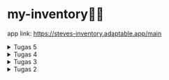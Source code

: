 # my-inventory🌻🌼
app link: https://steves-inventory.adaptable.app/main

<details>
<summary>Tugas 5</summary>

#### Desain Web menggunakan HTML, CSS dan Framework CSS
**Manfaat dari setiap element selector dan kapan waktu yang tepat untuk menggunakannya**  
*   Element Selector: digunakan untuk mengubah style semua elemen yang memiliki tag HTML yang sama.
    ```ruby
    p {
  
    }
    ```
*   ID Selector: digunakan untuk mengubah style elemen HTML yang memiliki ID unik yang sesuai
    ```ruby
    #header{
    ...
    }
    ```
*   Class Selector: digunakan untuk mengubah style semua elemen yang memiliki class yang sama. Biasanya digunakan untuk elemen HTML yang mempunyai beberapa style yang sama.
    ```ruby
    .card-header{
    ...
    }
    ```

**Jelaskan HTML5 Tag**   
Banyak sekali Tag HTML, dan berikut adalah beberapa Tag HTML yang saya ketahui:
*   `<p>` digunakan untuk membuat paragraf teks.
*   `<br>` digunakan untuk membuat pemisah baris (line break) dalam teks.
*   `<ul>` digunakan untuk membuat list yang  tak terurut (unordered list).
*   `<ol>` digunakan untuk membuat list yang terurut (ordered list). 
*   `<li>` digunakan dalam elemen `<ul>` dan `<ol>` untuk menandakan setiap item dalam daftar. 
*   `<div>` digunakan untuk membuat kontainer yang biasanya digunakan untuk mengelompokkan elemen HTML lainnya.
*   `<header>` digunakan untuk menunjukkan head dari sebuah halaman, biasanya berisi seperti judu, navbar, dll.

**Jelaskan perbedaan antara margin dan padding.**    
Bisa dilihat dari gambar diatas, padding adalah ruang di dalam elemen, yaitu jarak antara isi di dalam elemen dengan batas elemen itu sendiri. Padding memengaruhi elemen dengan cara memberikan ruang tambahan di dalam elemen tersebut. Sedangkan margin adalah ruang di luar elemen, yang berarti itu adalah jarak antara elemen  dengan elemen-elemen lain di sekitarnya. Margin memengaruhi elemen dengan cara membuat jarak antara elemen dan elemen-elemen lain yang ada di sekitarnya.  

**Jelaskan perbedaan antara framework CSS Tailwind dan Bootstrap. Kapan sebaiknya kita menggunakan Bootstrap daripada Tailwind, dan sebaliknya?**    
Tailwind CSS adalah kerangka kerja CSS membangun tampilan dengan menggabungkan kelas-kelas utilitas yang telah didefinisikan sebelumnya. Ini memungkinkan tingkat kustomisasi yang tinggi dan ukuran file CSS yang lebih kecil karena hanya memuat kelas-kelas utilitas yang telah didefinisikan sebelumnya. Selain itu, Tailwind CSS memiliki memberikan fleksibilitas dan adaptabilitas tinggi terhadap proyek. Sedangkan Bootstrap, adalah kerangka kerja CSS "component based" yang menyediakan sejumlah besar komponen UI siap pakai, tetapi mungkin memerlukan lebih banyak penyesuaian. Oleh karena itu, Bootstrap memiliki file CSS yang lebih besar dibandingkan dengan Tailwind CSS karena termasuk banyak komponen yang telah didefinisikan. Bootstrap sering kali menghasilkan tampilan yang lebih konsisten di seluruh proyek karena menggunakan komponen yang telah didefinisikan.

Bootstrap cocok ketika kita membutuhkan website dengan solusi yang simple dengan komponen yang telah dibuatkan sebelumnya dan konsistensi tampilan yang kuat. Di sisi lain, Tailwind cocok ketika kita menginginkan kustomisasi yang tinggi, mengutamakan ukuran file yang kecil, dan ingin memahami secara mendalam bagaimana tampilan dibangun.

**Jelaskan bagaimana cara kamu mengimplementasikan checklist di atas secara step-by-step**


</details>

<details>
<summary>Tugas 4</summary>

#### Implementasi Autentikasi, Session, dan Cookies pada Django
**Apa itu Django UserCreationForm, dan jelaskan apa kelebihan dan kekurangannya?**  
Django UserCreationForm adalah tool yang dapat membuat login pengguna dengan cara mengimpor authentication modul pada django. UserCreationForm ini digunakan untuk membuat user baru dalam sebuah aplikasi django dengan sebuah form. UserCreationForm juga merupakan sebuat template untuk membuat user yang memiliki tiga input, yaitu username, password1, dan password2 (yang digunakan untuk konfirmasi kata sandi). Didalamnya juga sudah terdapat authentikasi agar semua input yang diberikan oleh user adalah valid.  
Kelebihan:  
- Mudah digunakan  
- Efisiensi waktu  

Kekurangan:  
- Tampilan default yang kurang sesuai untuk pengguna  
- Terbatas untuk validasi yang kompleks

**Apa perbedaan antara autentikasi dan otorisasi dalam konteks Django, dan mengapa keduanya penting?**  
Autentikasi yaitu proses dimana Django memverifikasi seorang user adalah benar user dari aplikasi tersebut, sementara otorisasi yaitu proses dimana Django memberikan izin/menentukan izin apa yang bisa dilakukan oleh pengguna yang telah terautentikasi.  

Autentikasi dan otorisasi dalam Django sangat penting karena keduanya berperan dalam menjaga keamanan dan perlindungan data dalam aplikasi web. Dengan memadukan autentikasi dan otorisasi yang sesuai, kita dapat menjaga tingkat keamanan, mengendalikan hak akses, melindungi privasi pengguna, dan bahkan dapat mendeteksi pelaku jika terjadi suatu penyalahgunaan aplikasi.

**Apa itu cookies dalam konteks aplikasi web, dan bagaimana Django menggunakan cookies untuk mengelola data sesi pengguna?**  
Cookies adalah data yang berukuran kecil yang disimpan pada sisi klien/user. Cookies digunakan oleh aplikasi web untuk menyimpan informasi yang dapat diakses kembali saat pengguna melakukan request pada situs web yang sama.  

Pada Django, cookies biasanya digunakan untuk menyimpan Session ID yang dapat dianggap sebagai suatu token (barisan karakter) untuk mengenali session yang unik pada aplikasi web tertentu. Session ID ini kemudian dipetakan ke suatu database pada sisi web server. Kemudian, saat klien mengirimkan request, browser juga mengirimkan suatu session ID ke server. Server akan mencari data pada database berdasarkan session ID yang didapat, lalu mengembalikan data yang diminta.

**Apakah penggunaan cookies aman secara default dalam pengembangan web, atau apakah ada risiko potensial yang harus diwaspadai?**  
Secara default, cookies adalah mekanisme penyimpanan data yang relatif aman karena data cookies hanya dapat diakses oleh server yang mengatur cookie tersebut. Namun, terdapat juga risiko potensial cookies yang harus diwaspadai, yaitu ketika cookie mengandung informasi yang sensitif, seperti password, cookies yang tidak dienkripsi, dan juga pencurian cookies.  

**Jelaskan bagaimana cara kamu mengimplementasikan checklist di atas secara step-by-step.**
1.  Mengimplementasikan fungsi registrasi, login, dan logout untuk memungkinkan pengguna untuk mengakses aplikasi sebelumnya dengan lancar.  
    **Registrasi**
    *   Mengimport library `redirect`, `UserCreationForm`, dan `messages` pada `views.py`
    *   Membuat function `register` dengan form dari `UserCreationForm`
        ```ruby
        def register(request):
        form = UserCreationForm()

        if request.method == "POST":
            form = UserCreationForm(request.POST)
            if form.is_valid():
                form.save()
                messages.success(request, 'Your account has been successfully created!')
                return redirect('main:login')
        context = {'form':form}
        return render(request, 'register.html', context)
        ```
    *   Membuat tampilan html (`register.html`) pada direktori `templates` untuk menampilkan form untuk registrasi
    *   Pada `register.html` taruh form yang didapat dari `UserCreationForm`
        ` {{ form.as_table }}` dan menaruh button `Daftar` untuk mensubmit form.
    *   Menambahkan path url ke dalam `urls.py` dan memasukan function `register` yang telah diimport dari `views.py`  

    **Login**
    *   Mengimport function `authenticate` dan `login` dari `django.contrib.auth`
    *   Membuat function untuk login user 
        ```ruby
        def login_user(request):
        if request.method == 'POST':
            username = request.POST.get('username')
            password = request.POST.get('password')
            user = authenticate(request, username=username, password=password)
            if user is not None:
                login(request, user)
                response = HttpResponseRedirect(reverse("main:show_main")) 
                response.set_cookie('last_login', str(datetime.datetime.now()))
                return response
            else:
                messages.info(request, 'Sorry, incorrect username or password. Please try again.')
        context = {}
        return render(request, 'login.html', context)
        ```
    *   Membuat tampilan html (`register.html`) pada direktori `templates` untuk menampilkan halaman login
    *   Menambahkan path url ke dalam `urls.py` dan memasukan function `login_user` yang telah diimport dari `views.py`  

    **Logout**
    *   Mengimport function `logout` dari `django.contrib.auth`
    *   Membuat function untuk logout
        ```ruby
        def logout_user(request):
            logout(request)
            response = HttpResponseRedirect(reverse('main:login'))
            response.delete_cookie('last_login')
            return response
        ```
    *   Tambahkan button untuk logout pada `main.html` yang di-link menucu path `logout`
    *   Menambahkan path url ke dalam `urls.py` dan memasukan function `logout_user` yang telah diimport dari `views.py`  

    *   Agar pengguna yang masuk hanya pengguna yang sudah login, maka masukkan kode
        ```ruby
        @login_required(login_url='/login')
        ```
        pada barus sebelum fungsi `show_main` dibuat.

2. Membuat dua akun pengguna dengan masing-masing tiga dummy data menggunakan model yang telah dibuat pada aplikasi sebelumnya untuk setiap akun di lokal.  
    *   Membuat akun pengguna dengan cara klik `Register Now`
    *   Memasukan username dan password sesuai ketentuan
    *   Klik `Daftar`
    *   Login sesuai username dan password yang di daftarkan
    *   Klik `Add New Item` untuk menambah barang di Inventory
   ![messageImage_1695777866470](https://github.com/nadriha/my-inventory/assets/116888619/103e1d96-d66f-4699-a8f3-d583e0d5491f)
   ![messageImage_1695778156459](https://github.com/nadriha/my-inventory/assets/116888619/207eafaa-eb09-480a-ae43-2939de18a2ff)

3. Menghubungkan model Item dengan User.  
    *   Mengimport `User` pada `models.py`
    *   Menambahkan variable `User` dengan menggunakan `ForeignKey` agar setiap item dapat diasosiasikan dengan seotang user
        ```ruby
        class Item(models.Model):
            user = models.ForeignKey(User, on_delete=models.CASCADE)
        ```
    *   Ubah fungsi `create_item` pada `views.py` agar mempunyai attribut `user` dengan cara mengambil variable user pada request
        ```ruby
        item = form.save(commit=False)
        item.user = request.user
        item.save()
        ```
    *   Tambahkan filter pada variable items di fungsi `show_main` pada `main.html` agar item yang diambil pada variable `items` hanya item yang cocok dengan nama user.
        ```ruby
        def show_main(request):
        products = Item.objects.filter(user=request.user)
        ```  
    * Migrate agar perubahan pada model dapat teraplikasi.  

4. Menampilkan detail informasi pengguna yang sedang logged in seperti username dan menerapkan cookies seperti last login pada halaman utama aplikasi.  
    **Menampilkan detail informasi pengguna yang sedang logged in**
    *   Pada fungsi `show_main` bagian `context`, ambil username dari properti dari objek `request.user` dan masukan ke dalam variable `name`.
        ```ruby
        def show_main(request):
        products = Product.objects.filter(user=request.user)

        context = {
            'name': request.user.username,
        }
        ```
    **Cookies seperti last login pada halaman utama aplikasi**
    *   Pada fungsi `login_user` ketika user berhasil login, masukan waktu kapan user tersebut login dengan cara:
        ```ruby
        response.set_cookie('last_login', str(datetime.datetime.now()))
        ```
    *   Pada fungsi `show_main`, tambahkan variable `last_login` di dalam `context` yang mempunyai value
        ```ruby
        request.COOKIES['last_login']
        ```
        Kode tersebut mereturn variable `last_login` yang dibuat saat user login dan memasukkannya ke dalam variable `last_login`. 
    *   Agar variable `last_login` dapat muncul pada halaman utama aplikasi web, tambahkan kode 
        ```ruby
        <h5>Sesi terakhir login: {{ last_login }}</h5>
        ```` 
        pada `main.html`.

</details>

<details>
<summary>Tugas 3</summary>

#### Form dan Data Delivery

**Apa perbedaan antara form POST dan form GET dalam Django?**
Method GET dan POST digunakan untuk mengirim data dari client ke server dalam HTTP, tetapi perbedaan utama antara keduanya adalah bahwa method GET membawa parameter permintaan yang ditambahkan dalam string URLnya, sedangkan POST membawa parameter permintaan dalam body, yang membuatnya lebih aman dalam pengiriman data dari client ke server.  
contoh:  
GET = https://www.google.com/search?q=<b>whats+get+method</b>..  
POST = https://www.dummyweb.com/submit-form

**Apa perbedaan utama antara XML, JSON, dan HTML dalam konteks pengiriman data?**
* **XML**  
XML adalah markup language yang diguankan untuk menyimpan dan mengirimkan data. XML didefinisikan sebagai aturan untuk mengubah dokumen menjadi sebuah kode yang dapat dibaca oleh mesin dan juga manusia. XML memiliki fleksibilitas yang tinggi karena dapat digunakan untuk mendefinisikan tipe data yang bebas. XML menggunakan sintaks yang berbasis tag dengan elemen yang diapit oleh tanda kurung sudut (<>).  

* **JSON**  
Berbeda dari XML, JSON merupakan format file berbasis teks yang mudah dibaca oleh manusia yang umumnya digunakan dalam proses pertukaran data antara server dan client. JSON menggunakan sintaksis yang berbasis objek dengan pasangan nama-nilai yang diapit oleh kurung kurawal {} seperti dictionary pada python. JSON digunakan secara luas dalam pengembangan web untuk pertukaran data antara server dan klien.  

* **HTML**  
Sama seperti XML, HTML adalah markup language yang digunakan untuk membuat halaman website dan aplikasi web. HTML biasanya digunakan dalam pembuatan tampilan dan struktur halaman web dan memiliki aturan yang lebih terbatas dibandingkan dengan XML dan JSON. HTML menggunakan sintaksis yang mirip dengan XML, tetapi memiliki tujuan yang berbeda dan penamaan tipe data lebih terbatas.  

**Mengapa JSON sering digunakan dalam pertukaran data antara aplikasi web modern?**  
JSON sering digunakan dalam pertukaran data karena dapat mempermudah proses pertukaran data dan mengolah proses data pada web. JSON memiliki format teks yang ringan dan memiliki format data yang mudah diurai tanpa perlu menulis banyak kode dalam berbagai bahasa pemrograman yang berbeda. Hal ini menjadikan JSON sangat efisien dalam mentransfer dan menggunakan data tidak seperti pada XML.

**Jelaskan bagaimana cara kamu mengimplementasikan checklist di atas secara step-by-step**  
1.  Membuat input form untuk menambahkan objek model pada app sebelumnya.
    *   Membuat file `forms.py` untuk menyimpan forms code dengan mengimport `ModelForm`
    *   Menambahkan class `ItemForm` yang akan menerima input dari user dan ditambahkan ke model `Item`
    *   Membuat function `create_item` pada `views.py` untuk memproses hasil input yang user berikan. 
    *   Menambahkan path url `create_item` agar bisa menampilkan `create_item.html` dan menjalankan fungsi `create_item`
  
2. Menambahkan 5 fungsi views untuk melihat objek yang sudah ditambahkan dalam format HTML, XML, JSON, XML by ID, dan JSON by ID.
    *   Pada `views.py` dalam direktori `main`, import `HttpResponse` dan `Serializer` yang digunakan untuk mentranslate objek model menjadi format yang diinginkan dan ditampilkan pada web.
    *   Membuat function yang menerima input dari user, mengambil data dari model dan mengembalikan HTTP Response dengan data yang sudah diubah ke format yang diinginkan   

    ```ruby
        def show_xml(request):
    data = Item.objects.all()
    return HttpResponse(serializers.serialize("xml", data), content_type="application/xml")

    def show_json(request):
        data = Item.objects.all()
        return HttpResponse(serializers.serialize("json", data), content_type="application/json")
    ```
    *   Jika request membutuhkan `id`, masukkan parameter `id` yang dimuat pada variabel ke dalam fungsi, dan data akan difilter sesuai `id` yang dinput yang terdapat pada variable `pk` pada model.   

    ```ruby
    def show_xml_by_id(request, id):
        data = Item.objects.filter(pk=id)
        return HttpResponse(serializers.serialize("xml", data), content_type="application/xml")

    def show_json_by_id(request, id):
        data = Item.objects.filter(pk=id)
        return HttpResponse(serializers.serialize("json", data), content_type="application/json")
    ```

    *   Menampilkan isi form pada file `main.html` dengan menyisipkan code pada tag `{%block content %}`
    ```ruby
        {% for product in products %}
            <tr>
                <td>{{product.name}}</td>
                <td>{{product.price}}</td>
                <td>{{product.description}}</td>
                <td>{{product.date_added}}</td>
            </tr>
        {% endfor %}
    ```


3. Membuat routing URL untuk masing-masing views yang telah ditambahkan pada poin 2.
    *   Buat path dalam `urls.py` dalam direktori `main` untuk menampilkan respons dari function yang dibuat.  

    ```ruby
        path('xml/', show_xml, name='show_xml'), 
        path('json/', show_json, name='show_json'), 
    ```
    *   Pada request yang membutuhkan `id`, masukkan variable `id` yang akan dicari ke dalam endpoint tersebut.  

    ```ruby
        path('xml/<int:id>/', show_xml_by_id, name='show_xml_by_id'),
        path('json/<int:id>/', show_json_by_id, name='show_json_by_id'), 
    ```
**Postman**  
*<b>HTML</b>
![image](https://github.com/nadriha/my-inventory/assets/116888619/9586608a-434e-4582-9e6b-93f7dec75b56)
* <b>JSON</b>
![image](https://github.com/nadriha/my-inventory/assets/116888619/9dd8d41b-2fed-4c66-97db-54cc3fe7a16e)
* <b>XML</b>
![image](https://github.com/nadriha/my-inventory/assets/116888619/b2ebcc9d-524d-44c5-9636-bc6b1b9eb5f6)
* <b>JSON by ID</b>
![image](https://github.com/nadriha/my-inventory/assets/116888619/99bca72b-e2c2-4ede-8b23-867236d99ada)
* <b>XML by ID</b>
![image](https://github.com/nadriha/my-inventory/assets/116888619/f33b1c2d-4a90-4479-96cf-2e6908979cca)


</details>

<details>
<summary>Tugas 2</summary>

#### Implementasi Model-View-Template (MVT) pada Django
**Steps:**
1.  Membuat proyek Django baru  
    * Membuat  dierktori dengan nama aplikasi yang diinginkan dan membuat file   dependencies seperti file [requirements](/requirements.txt) yang berisi kumpulan modul/library framework yang diperlukan.  
    * Menjalankan virtual environtment dengan menjalankan perintah `env\Scripts\activate.bat`.  
    * Menginstal dependencies tersebut dengan menjalankan perintah `pip install -r requirements.txt`.  
    * Setelah menginstall dependencies tersebut, buat poyek Django dengan perintah `django-admin startproject my_inventory .`
2.  Membuat aplikasi dengan nama main pada proyek tersebut.  
    Menjalankan perintah `python manage.py startapp main`. Django akan membuat direktori [main](/main) yang merupakan sebuah direktori aplikasi untuk mengkonfigurasi fungsionalitas pada aplikasi tersebut. Pada direktori tersebut juga terdapat file-file seperti  `models.py`, `views.py`, `urls.py`, dsb.
3.  Melakukan routing pada proyek agar dapat menjalankan aplikasi main.
    Agar dapat menjalankan aplikasi main, dalam `settings.py` tedapat variable `INSTALLED_APPS` dan tambahkan `main` ke dalam isi list tersebut. Hal tersebut berfungsi untuk mengakses model, tampilan, fungsi, dll pada aplikasi `main`
4.  Membuat model pada aplikasi main dengan nama Item dan memiliki atribut.  
    *  File `models.py` dalam direktori main membuat model `Item` yang menerapkan `models.Model` yang merupakan kelas dasar untuk mendefinisikan model pada Django.
    * Pada class tersebut, tambahkan atribut-atribut seperti `name`, `amount`, dan `description`
    * Sertakan pula tipe data yang ssesuai seperti `CharField`, `IntegerField`, dan `TextField`.
    * Agar perubahan pada model dapat dideteksi dalam proyek, jalankan `python manage.py makemigrations` untuk mekciptakan perubahan model.
    * Jalankan perintah `python manage.py migrate` untuk mengimplementasikan perubahan model tersebut.
5.  Membuat sebuah fungsi pada views.py untuk dikembalikan ke dalam sebuah template HTML
    * Tambahkan kode `from django.shortcuts import render` pada file `views.py` dalam folder `main`. kode tersebut berguna untuk me-render tampilan HTML menggunakan data yang ada
    * Membuat fungsi `show_main` pada `views.py` yang menerima parameter `request`
    * Tambahkan variable berupa directory berisi data yang akan diteruskan ke tampilan HTML
    * Fungsi `show_main` tersebut mereturn fungsi render yang meneruskan 3 argumen, yaitu `request`, `main.html`(nama file html yang menjadi target untuk merender data tersebut), dan `context`.
6.  Membuat sebuah routing pada `urls.py` aplikasi main untuk memetakan fungsi yang telah dibuat pada `views.py`.
    * Membuat file `urls.py` dalam folder `main`
    * Mengimport `path` dari library `django.urls` dan fungsi `show_main` dari file views.py yang berada di main.
    * Tambahkan variable `urlpatterns` yang berbentuk list.
    * Tambahkan pola URL menggunakan fungsi `path` 
    * Pada parameter fungsi path,  masukan fungsi `show_main` yang sudah di import pada fungsi tersebut.
7.  Melakukan deployment ke Adaptable terhadap aplikasi yang sudah dibuat.
    * Sign in Adaptable menggunakan GitHub, dan sambungkan repository
    * Pilih repository yag akan dibuat menjadi web
    * Pilih `Python App Template` sebagai template deployment dan `PostgreSQL`sebagai tipe basis data yang akan digunakan.
    * Sesuaikan python yang digunakan pada perangkat
    * Tambahkan `Start Command` yang berisi dengan perintah `python manage.py migrate && gunicorn my_inventory.wsgi`
    * Ceklis `HTTP Listener on PORT`
    * Klik `Deploy App`

**Bagan yang berisi request client ke web aplikasi berbasis Django**
![bagan-django](https://github.com/nadriha/my-inventory/assets/116888619/caa929ae-6fe5-4845-a346-6f64004d2dc4)

Pada bagan tersebut dilihat bahwa request datang dari user yang ditangkap oleh `urls.py`. Kemudian oleh `urls.py` diteruskan ke `views.py` yang akan memproses request tersebut. `views.py` meminta `models.py` mengakses database untuk mengambil data dan akan dikembalikan lagi ke `models.py` dan diteruskan lagi ke `views.py`. Data yang sudah didapat dari `views.py` render oleh `template` dan diberikan lagi ke `views.py` untuk menjadi response kepada user.

**Mengapa kita menggunakan virtual environment? Apakah kita tetap dapat membuat aplikasi web berbasis Django tanpa menggunakan virtual environment?**  
Kita tetap dapat membuat aplikasi web berbasis Django tanpa menggunakan virtual environment, tetapi dianjurkan untuk menggunakan virtual environment karena dengan menggunakan virtual environment, kita membuat lingkungan yang terisolasi yang tidak saling terkait dan dapat diaktifkan atau dinonaktifkan sesuai kebutuhan. Hal tersebut bisa digunakan untuk mengelola dependencies proyek secara terpisah dan memungkinkan menggunakan versi Django dan Python yang berbeda.

**Jelaskan apakah itu MVC, MVT, MVVM dan perbedaan dari ketiganya.**
* **MVC(Model-View-Controller)**
Membagi kode aplikasi dibagi menjadi 3 komponen, yaitu untuk 
a. Model: Komponen untuk menyimpan data aplikasi, tidak ada kaitannya dengan tampilan aplikasi. Model berfungsi untuk komunikasi dengan database dan jaringan.  
b. View: Komoponen untuk membuat UI yang mengatur tampilan dari data yang diterima dari Model.  
c. Controller: Penghubung antara View dan Model. Mengandung logika dari aplikasi.
* **MVT (Model-View-Template)**
Sama seperti MVC, kode dibagi aplikasi dibagi menjadi 3 komponen, yaitu  
a. Model: Tempat untuk data seperti dalam MVC.  
b. View: Komponen untuk membuat tampilan, sama seperti dalam MVC.    
c. Template: Komponen untuk mengatur bagaimana data ditampilkan di tampilan.
Mirip dengan MVC tetapi perbedaan terdapat komponen `Template` yang berperan sebagai komponen untuk menampilkan page content dan biasanya berisi kode HTML yang merender data.
* **MVVM (Model-View-ViewModel)**  
Sama juga seperti MVC, kode dibagi aplikasi dibagi menjadi 3 komponen, yaitu  
a. Model: Komponen ini berfungsi sebagai tempat untuk data aplikasi  
b. View: Kode yang akan ditampilkan pada layar aplikasi, memberi tahu ViewModel tentang input dari pengguna, dan tidak ada logika aplikasi di dalam komponen ini.  
c. ViewModel: Perantara antara Model Dan View. Komponen ini menyediakan dan menjaga koneksi aliran data dan memastikan jika data berubah pada model, maka tampilan juga diperbaharui.  
Perbedaan terdapat pada ViewModel yang hanya menjadi jembatan antara Model dan View

</details>

